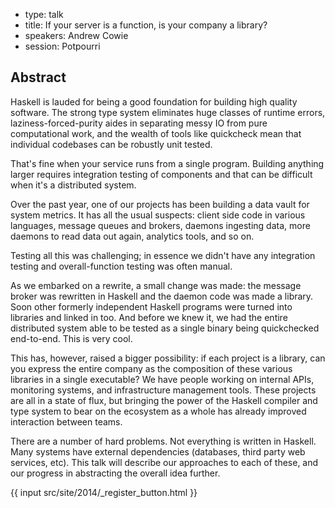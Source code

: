 - type: talk
- title: If your server is a function, is your company a library?
- speakers: Andrew Cowie
- session: Potpourri

## Abstract

Haskell is lauded for being a good foundation for building high
quality software. The strong type system eliminates huge classes of
runtime errors, laziness-forced-purity aides in separating messy IO
from pure computational work, and the wealth of tools like quickcheck
mean that individual codebases can be robustly unit tested.

That's fine when your service runs from a single program. Building
anything larger requires integration testing of components and that
can be difficult when it's a distributed system.

Over the past year, one of our projects has been building a data vault
for system metrics. It has all the usual suspects: client side code in
various languages, message queues and brokers, daemons ingesting data,
more daemons to read data out again, analytics tools, and so on.

Testing all this was challenging; in essence we didn't have any
integration testing and overall-function testing was often manual.

As we embarked on a rewrite, a small change was made: the message
broker was rewritten in Haskell and the daemon code was made a
library. Soon other formerly independent Haskell programs were turned
into libraries and linked in too. And before we knew it, we had the
entire distributed system able to be tested as a single binary being
quickchecked end-to-end. This is very cool.

This has, however, raised a bigger possibility: if each project is a
library, can you express the entire company as the composition of
these various libraries in a single executable? We have people working
on internal APIs, monitoring systems, and infrastructure management
tools. These projects are all in a state of flux, but bringing the
power of the Haskell compiler and type system to bear on the ecosystem
as a whole has already improved interaction between teams.

There are a number of hard problems. Not everything is written in
Haskell. Many systems have external dependencies (databases, third
party web services, etc). This talk will describe our approaches to
each of these, and our progress in abstracting the overall idea
further.

{{ input src/site/2014/_register_button.html }}
